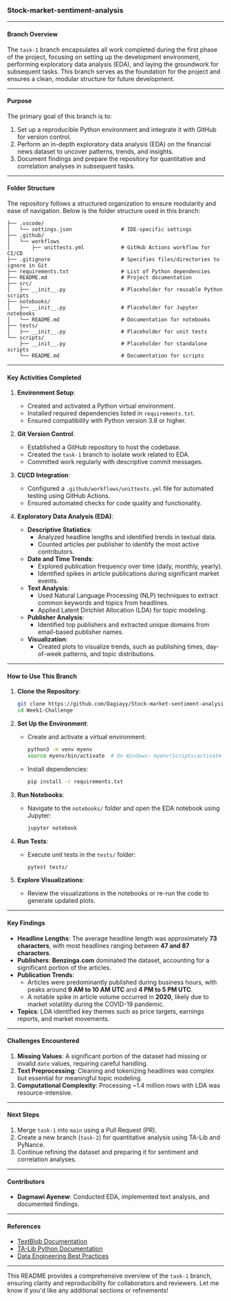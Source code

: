 ### Stock-market-sentiment-analysis


---


#### **Branch Overview**
The `task-1` branch encapsulates all work completed during the first phase of the project, focusing on setting up the development environment, performing exploratory data analysis (EDA), and laying the groundwork for subsequent tasks. This branch serves as the foundation for the project and ensures a clean, modular structure for future development.

---

#### **Purpose**
The primary goal of this branch is to:
1. Set up a reproducible Python environment and integrate it with GitHub for version control.
2. Perform an in-depth exploratory data analysis (EDA) on the financial news dataset to uncover patterns, trends, and insights.
3. Document findings and prepare the repository for quantitative and correlation analyses in subsequent tasks.

---

#### **Folder Structure**
The repository follows a structured organization to ensure modularity and ease of navigation. Below is the folder structure used in this branch:

```
├── .vscode/
│   └── settings.json                # IDE-specific settings
├── .github/
│   └── workflows
│       ├── unittests.yml            # GitHub Actions workflow for CI/CD
├── .gitignore                       # Specifies files/directories to ignore in Git
├── requirements.txt                 # List of Python dependencies
├── README.md                        # Project documentation
├── src/
│   ├── __init__.py                  # Placeholder for reusable Python scripts
├── notebooks/
│   ├── __init__.py                  # Placeholder for Jupyter notebooks
│   └── README.md                    # Documentation for notebooks
├── tests/
│   ├── __init__.py                  # Placeholder for unit tests
└── scripts/
    ├── __init__.py                  # Placeholder for standalone scripts
    └── README.md                    # Documentation for scripts
```

---

#### **Key Activities Completed**
1. **Environment Setup**:
   - Created and activated a Python virtual environment.
   - Installed required dependencies listed in `requirements.txt`.
   - Ensured compatibility with Python version 3.8 or higher.

2. **Git Version Control**:
   - Established a GitHub repository to host the codebase.
   - Created the `task-1` branch to isolate work related to EDA.
   - Committed work regularly with descriptive commit messages.

3. **CI/CD Integration**:
   - Configured a `.github/workflows/unittests.yml` file for automated testing using GitHub Actions.
   - Ensured automated checks for code quality and functionality.

4. **Exploratory Data Analysis (EDA)**:
   - **Descriptive Statistics**:
     - Analyzed headline lengths and identified trends in textual data.
     - Counted articles per publisher to identify the most active contributors.
   - **Date and Time Trends**:
     - Explored publication frequency over time (daily, monthly, yearly).
     - Identified spikes in article publications during significant market events.
   - **Text Analysis**:
     - Used Natural Language Processing (NLP) techniques to extract common keywords and topics from headlines.
     - Applied Latent Dirichlet Allocation (LDA) for topic modeling.
   - **Publisher Analysis**:
     - Identified top publishers and extracted unique domains from email-based publisher names.
   - **Visualization**:
     - Created plots to visualize trends, such as publishing times, day-of-week patterns, and topic distributions.

---

#### **How to Use This Branch**
1. **Clone the Repository**:
   ```bash
   git clone https://github.com/Dagiayy/Stock-market-sentiment-analysis
   cd Week1-Challenge
   ```

2. **Set Up the Environment**:
   - Create and activate a virtual environment:
     ```bash
     python3 -m venv myenv
     source myenv/bin/activate  # On Windows: myenv\Scripts\activate
     ```
   - Install dependencies:
     ```bash
     pip install -r requirements.txt
     ```

3. **Run Notebooks**:
   - Navigate to the `notebooks/` folder and open the EDA notebook using Jupyter:
     ```bash
     jupyter notebook
     ```

4. **Run Tests**:
   - Execute unit tests in the `tests/` folder:
     ```bash
     pytest tests/
     ```

5. **Explore Visualizations**:
   - Review the visualizations in the notebooks or re-run the code to generate updated plots.

---

#### **Key Findings**
- **Headline Lengths**: The average headline length was approximately **73 characters**, with most headlines ranging between **47 and 87 characters**.
- **Publishers**: **Benzinga.com** dominated the dataset, accounting for a significant portion of the articles.
- **Publication Trends**:
  - Articles were predominantly published during business hours, with peaks around **9 AM to 10 AM UTC** and **4 PM to 5 PM UTC**.
  - A notable spike in article volume occurred in **2020**, likely due to market volatility during the COVID-19 pandemic.
- **Topics**: LDA identified key themes such as price targets, earnings reports, and market movements.

---

#### **Challenges Encountered**
1. **Missing Values**: A significant portion of the dataset had missing or invalid `date` values, requiring careful handling.
2. **Text Preprocessing**: Cleaning and tokenizing headlines was complex but essential for meaningful topic modeling.
3. **Computational Complexity**: Processing ~1.4 million rows with LDA was resource-intensive.

---

#### **Next Steps**
1. Merge `task-1` into `main` using a Pull Request (PR).
2. Create a new branch (`task-2`) for quantitative analysis using TA-Lib and PyNance.
3. Continue refining the dataset and preparing it for sentiment and correlation analyses.

---

#### **Contributors**
- **Dagmawi Ayenew**: Conducted EDA, implemented text analysis, and documented findings.

---

#### **References**
- [TextBlob Documentation](https://textblob.readthedocs.io/en/dev/)
- [TA-Lib Python Documentation](https://github.com/ta-lib/ta-lib-python)
- [Data Engineering Best Practices](https://www.altexsoft.com/blog/data-engineer-role/)

---

This README provides a comprehensive overview of the `task-1` branch, ensuring clarity and reproducibility for collaborators and reviewers. Let me know if you'd like any additional sections or refinements!